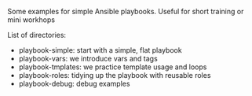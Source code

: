 Some examples for simple Ansible playbooks.
Useful for short training or mini workhops

List of directories:
- playbook-simple: start with a simple, flat playbook
- playbook-vars: we introduce vars and tags
- playbook-tmplates: we practice template usage and loops
- playbook-roles: tidying up the playbook with reusable roles
- playbook-debug: debug examples
